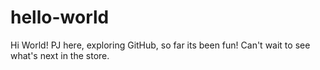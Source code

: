 # hello-world
Hi World!
PJ here, exploring GitHub, so far its been fun!
Can't wait to see what's next in the store.
